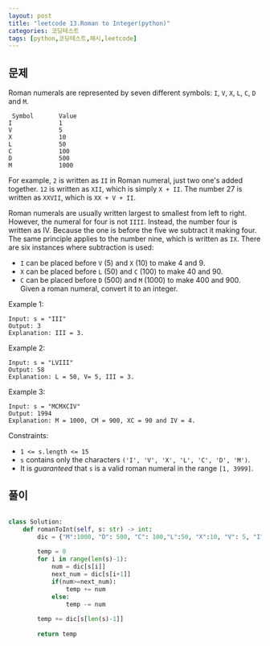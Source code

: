 ```yaml
---
layout: post
title: "leetcode 13.Roman to Integer(python)"
categories: 코딩테스트
tags: [python,코딩테스트,해시,leetcode]
---
```


## 문제

Roman numerals are represented by seven different symbols: `I`, `V`, `X`, `L`, `C`, `D` and `M`.

```
 Symbol       Value
I             1
V             5
X             10
L             50
C             100
D             500
M             1000
```
For example, `2` is written as `II` in Roman numeral, just two one's added together. `12` is written as `XII`, which is simply `X + II`. The number 27 is written as `XXVII`, which is `XX + V + II`.


Roman numerals are usually written largest to smallest from left to right. However, the numeral for four is not `IIII`. Instead, the number four is written as IV. Because the one is before the five we subtract it making four. The same principle applies to the number nine, which is written as `IX`. There are six instances where subtraction is used:

- `I` can be placed before `V` (5) and `X` (10) to make 4 and 9. 
- `X` can be placed before `L` (50) and `C` (100) to make 40 and 90. 
- `C` can be placed before `D` (500) and `M` (1000) to make 400 and 900.
Given a roman numeral, convert it to an integer.

Example 1:

```
Input: s = "III"
Output: 3
Explanation: III = 3.
```
Example 2:

```
Input: s = "LVIII"
Output: 58
Explanation: L = 50, V= 5, III = 3.
```

Example 3:

```
Input: s = "MCMXCIV"
Output: 1994
Explanation: M = 1000, CM = 900, XC = 90 and IV = 4.
```

Constraints:

- `1 <= s.length <= 15`
- `s` contains only the characters `('I', 'V', 'X', 'L', 'C', 'D', 'M')`.
- It is *guaranteed* that `s` is a valid roman numeral in the range `[1, 3999]`.

## 풀이

```python

class Solution:
    def romanToInt(self, s: str) -> int:
        dic = {"M":1000, "D": 500, "C": 100,"L":50, "X":10, "V": 5, "I":1}
        
        temp = 0
        for i in range(len(s)-1):
            num = dic[s[i]]
            next_num = dic[s[i+1]]
            if(num>=next_num):
                temp += num
            else:
                temp -= num
        
        temp += dic[s[len(s)-1]]
            
        return temp

```
